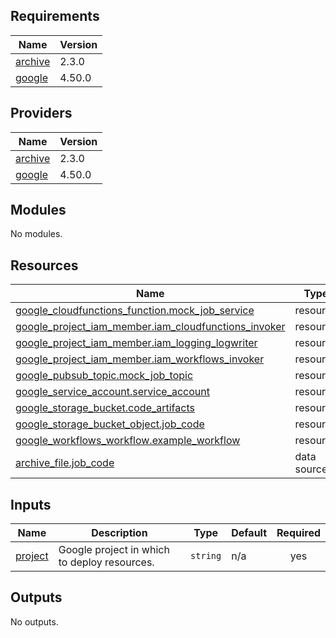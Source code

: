 <!-- BEGIN_TF_DOCS -->
## Requirements

| Name | Version |
|------|---------|
| <a name="requirement_archive"></a> [archive](#requirement\_archive) | 2.3.0 |
| <a name="requirement_google"></a> [google](#requirement\_google) | 4.50.0 |

## Providers

| Name | Version |
|------|---------|
| <a name="provider_archive"></a> [archive](#provider\_archive) | 2.3.0 |
| <a name="provider_google"></a> [google](#provider\_google) | 4.50.0 |

## Modules

No modules.

## Resources

| Name | Type |
|------|------|
| [google_cloudfunctions_function.mock_job_service](https://registry.terraform.io/providers/hashicorp/google/4.50.0/docs/resources/cloudfunctions_function) | resource |
| [google_project_iam_member.iam_cloudfunctions_invoker](https://registry.terraform.io/providers/hashicorp/google/4.50.0/docs/resources/project_iam_member) | resource |
| [google_project_iam_member.iam_logging_logwriter](https://registry.terraform.io/providers/hashicorp/google/4.50.0/docs/resources/project_iam_member) | resource |
| [google_project_iam_member.iam_workflows_invoker](https://registry.terraform.io/providers/hashicorp/google/4.50.0/docs/resources/project_iam_member) | resource |
| [google_pubsub_topic.mock_job_topic](https://registry.terraform.io/providers/hashicorp/google/4.50.0/docs/resources/pubsub_topic) | resource |
| [google_service_account.service_account](https://registry.terraform.io/providers/hashicorp/google/4.50.0/docs/resources/service_account) | resource |
| [google_storage_bucket.code_artifacts](https://registry.terraform.io/providers/hashicorp/google/4.50.0/docs/resources/storage_bucket) | resource |
| [google_storage_bucket_object.job_code](https://registry.terraform.io/providers/hashicorp/google/4.50.0/docs/resources/storage_bucket_object) | resource |
| [google_workflows_workflow.example_workflow](https://registry.terraform.io/providers/hashicorp/google/4.50.0/docs/resources/workflows_workflow) | resource |
| [archive_file.job_code](https://registry.terraform.io/providers/hashicorp/archive/2.3.0/docs/data-sources/file) | data source |

## Inputs

| Name | Description | Type | Default | Required |
|------|-------------|------|---------|:--------:|
| <a name="input_project"></a> [project](#input\_project) | Google project in which to deploy resources. | `string` | n/a | yes |

## Outputs

No outputs.
<!-- END_TF_DOCS -->